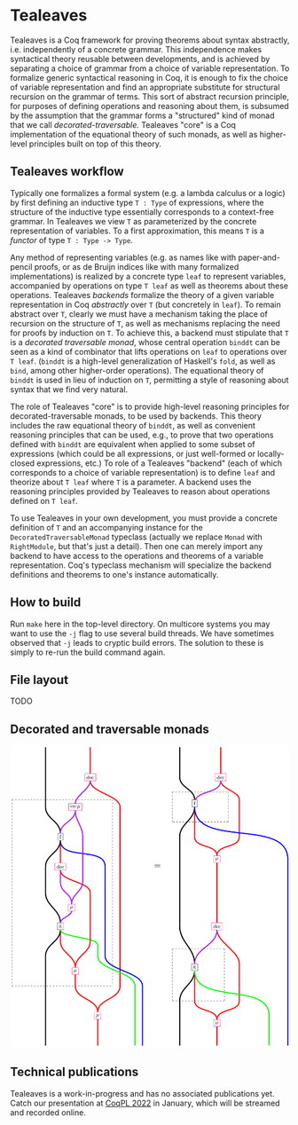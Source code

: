 # Tealeaves

Tealeaves is a Coq framework for proving theorems about syntax abstractly, i.e. independently of a concrete grammar. This independence makes syntactical theory reusable between developments, and is achieved by separating a choice of grammar from a choice of variable representation. To formalize generic syntactical reasoning in Coq, it is enough to fix the choice of variable representation and find an appropriate substitute for structural recursion on the grammar of terms. This sort of abstract recursion principle, for purposes of defining operations and reasoning about them, is subsumed by the assumption that the grammar forms a "structured" kind of monad that we call *decorated-traversable.* Tealeaves "core" is a Coq implementation of the equational theory of such monads, as well as higher-level principles built on top of this theory.


## Tealeaves workflow
Typically one formalizes a formal system (e.g. a lambda calculus or a logic) by first defining an inductive type `T : Type` of expressions, where the structure of the inductive type essentially corresponds to a context-free grammar. In Tealeaves  we view `T` as parameterized by the concrete representation of variables. To a first approximation, this means `T` is a *functor* of type `T : Type -> Type`.

Any method of representing variables (e.g. as names like with paper-and-pencil proofs, or as de Bruijn indices like with many formalized implementations) is realized by a concrete type `leaf` to represent variables, accompanied by operations on type `T leaf` as well as theorems about these operations. Tealeaves *backends* formalize the theory of a given variable representation in Coq *abstractly* over `T` (but concretely in `leaf`). To remain abstract over `T`, clearly we must have a mechanism taking the place of recursion on the structure of `T`, as well as mechanisms replacing the need for proofs by induction on `T`. To achieve this, a backend must stipulate that `T` is a *decorated traversable monad*, whose central operation `binddt` can be seen as a kind of combinator that lifts operations on `leaf` to operations over `T leaf`. (`binddt` is a high-level generalization of Haskell's `fold`, as well as `bind`, among other higher-order operations). The equational theory of `binddt` is used in lieu of induction on `T`, permitting a style of reasoning about syntax that we find very natural.

The role of Tealeaves "core" is to provide high-level reasoning principles for decorated-traversable monads, to be used by backends. This theory includes the raw equational theory of `binddt`, as well as convenient reasoning principles that can be used, e.g., to prove that two operations defined with `binddt` are equivalent when applied to some subset of expressions (which could be all expressions, or just well-formed or locally-closed expressions, etc.) To role of a Tealeaves "backend" (each of which corresponds to a choice of variable representation) is to define `leaf` and theorize about `T leaf` where `T` is a parameter. A backend uses the reasoning principles provided by Tealeaves to reason about operations defined on `T leaf`.

To use Tealeaves in your own development, you must provide a concrete definition of `T` and an accompanying instance for the `DecoratedTraversableMonad` typeclass (actually we replace `Monad` with `RightModule`, but that's just a detail). Then one can merely import any backend to have access to the operations and theorems of a variable representation. Coq's typeclass mechanism will specialize the backend definitions and theorems to one's instance automatically.

## How to build

Run `make` here in the top-level directory. On multicore systems you may want to use the `-j` flag to use several build threads. We have sometimes observed that `-j` leads to cryptic build errors. The solution to these is simply to re-run the build command again.

## File layout

TODO

## Decorated and traversable monads

[![Generalized Kleisli composition](https://raw.githubusercontent.com/dunnl/tealeaves/master/docs/tealeaves_kleisli_composition.png)](http://comono.id/tealeaves/Tealeaves.Classes.DecoratedTraversableMonad.html#kcomposedtm)

## Technical publications
Tealeaves is a work-in-progress and has no associated publications
yet. Catch our presentation at [CoqPL 2022](https://popl22.sigplan.org/home/CoqPL-2022) in January, which will be streamed and recorded online.
